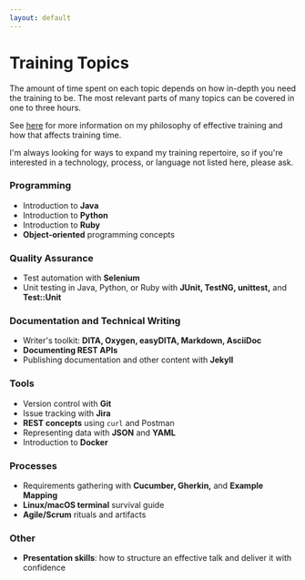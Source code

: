 ```yaml
---
layout: default
---
```


# Training Topics

The amount of time spent on each topic depends on how in-depth you need the training to be. The most relevant parts of many topics can be covered in one to three hours. 

See [here](#approach.html) for more information on my philosophy of effective training and how that affects training time.

I'm always looking for ways to expand my training repertoire, so if you're interested in a technology, process, or language not listed here, please ask.

### Programming

+ Introduction to **Java**
+ Introduction to **Python**
+ Introduction to **Ruby**
+ **Object-oriented** programming concepts

### Quality Assurance

+ Test automation with **Selenium**
+ Unit testing in Java, Python, or Ruby with **JUnit, TestNG, unittest,** and **Test::Unit**

### Documentation and Technical Writing

+ Writer's toolkit: **DITA, Oxygen, easyDITA, Markdown, AsciiDoc**
+ **Documenting REST APIs**
+ Publishing documentation and other content with **Jekyll**

### Tools

+ Version control with **Git**
+ Issue tracking with **Jira**
+ **REST concepts** using `curl` and Postman
+ Representing data with **JSON** and **YAML**
+ Introduction to **Docker**

### Processes

+ Requirements gathering with **Cucumber, Gherkin,** and **Example Mapping**
+ **Linux/macOS terminal** survival guide
+ **Agile/Scrum** rituals and artifacts

### Other

+ **Presentation skills**: how to structure an effective talk and deliver it with confidence
